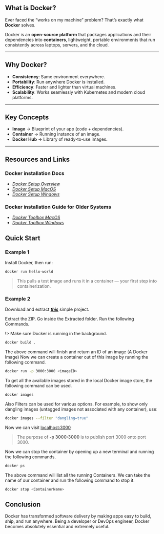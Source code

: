 ## What is Docker?

Ever faced the “works on my machine” problem? That’s exactly what **Docker** solves.

Docker is an **open-source platform** that packages applications and their dependencies into **containers**, lightweight, portable environments that run consistently across laptops, servers, and the cloud.

---

## Why Docker?

- **Consistency**: Same environment everywhere.
- **Portability**: Run anywhere Docker is installed.
- **Efficiency**: Faster and lighter than virtual machines.
- **Scalability**: Works seamlessly with Kubernetes and modern cloud platforms.

---

## Key Concepts

- **Image** → Blueprint of your app (code + dependencies).
- **Container** → Running instance of an image.
- **Docker Hub** → Library of ready-to-use images.

---

## Resources and Links

### Docker installation Docs

- _*[Docker Setup Overview](https://docs.docker.com/engine/install/)*_
- _*[Docker Setup MacOS](https://docs.docker.com/desktop/setup/install/mac-install/)*_
- _*[Docker Setup Windows](https://docs.docker.com/desktop/setup/install/windows-install/)*_

### Docker installation Guide for Older Systems

- _*[Docker Toolbox MacOS](https://github.com/docker-archive/toolbox/blob/master/docs/toolbox_install_mac.md)*_
- _*[Docker Toolbox Windows](https://github.com/docker-archive/toolbox/blob/master/docs/toolbox_install_windows.md)*_

## Quick Start

### Example 1

Install Docker, then run:

```bash
docker run hello-world
```

> This pulls a test image and runs it in a container — your first step into containerization.

### Example 2

Download and extract _**<a href="/DOCS/DOCKER_DOCS/Downloads/demo-app.zip" download>this</a>**_ simple project.

Extract the ZIP.
Go inside the Extracted folder.
Run the following Commands.

!> Make sure Docker is running in the background.

```bash
docker build .
```

The above command will finish and return an ID of an image (A Docker Image)
Now we can create a container out of this image by running the following command.

```bash
docker run -p 3000:3000 <imageID>
```

To get all the available images stored in the local Docker image store, the following command can be used.

```bash
docker images
```

Also Filters can be used for various options.
For example, to show only dangling images (untagged images not associated with any container), use:

```bash
docker images --filter "dangling=true"
```

Now we can visit [localhost:3000](http://localhost:3000)

> The purpose of **-p 3000:3000** is to publish port 3000 onto port 3000.

Now we can stop the container by opening up a new terminal and running the following commands.

```bash
docker ps
```

The above command will list all the running Containers. We can take the name of our container and
run the following command to stop it.

```bash
docker stop <ContainerName>
```

## Conclusion

Docker has transformed software delivery by making apps easy to build, ship, and run anywhere.
Being a developer or DevOps engineer, Docker becomes absolutely essential and extremely useful.
